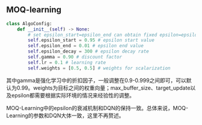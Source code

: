 ## MOQ-learning

```python
class AlgoConfig:
    def __init__(self) -> None:
        # set epsilon_start=epsilon_end can obtain fixed epsilon=epsilon_end
        self.epsilon_start = 0.95 # epsilon start value
        self.epsilon_end = 0.01 # epsilon end value
        self.epsilon_decay = 300 # epsilon decay rate
        self.gamma = 0.90 # discount factor
        self.lr = 0.1 # learning rate
        self.weights = [0.5, 0.5] # weights for scalarization
```

其中gamma是强化学习中的折扣因子，一般调整在0.9-0.999之间即可，可以默认为0.99。weights为目标之间的权重向量；max_buffer_size、target_update以及epsilon都需要根据实际环境的情况来经验性的调整。

MOQ-Learning中的epsilon的衰减机制和DQN的保持一致。总体来说，MOQ-Learning的参数和DQN大体一致，这里不再赘述。
